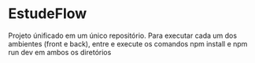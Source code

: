 # EstudeFlow

Projeto únificado em um único repositório.
Para executar cada um dos ambientes (front e back), entre e execute os comandos npm install e npm run dev em ambos os diretórios